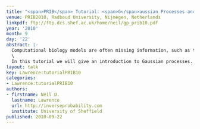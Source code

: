 ```yaml
---
title: "<span>PRIB</span> Tutorial: <span>G</span>aussian Processes and Gene Regulation"
venue: PRIB2010, Radboud University, Nijmegen, Netherlands
linkpdf: ftp://ftp.dcs.shef.ac.uk/home/neil/gp_prib10.pdf
year: '2010'
month: 9
day: '22'
abstract: |-
  Computational biology models are often missing information, such as the concentration of biochemical species of interest. One approach to dealing with this missing information is to place a probabilistic prior over the missing data. One possible choice for such a prior is a Gaussian process.\
  \
  In this tutorial we will give an introduction to Gaussian processes. We will give simple examples of Gaussian processes in regression and interpolation. We will then show how Gaussian processes can be incorporated with differential equation models to give probabilistic models for transcription. Such models can then be used to rank potential targets of given transcription factors.
layout: talk
key: Lawrence:tutorialPRIB10
categories:
- Lawrence:tutorialPRIB10
authors:
- firstname: Neil D.
  lastname: Lawrence
  url: http://inverseprobability.com
  institute: University of Sheffield
published: 2010-09-22
---
```

